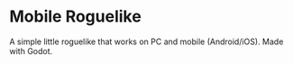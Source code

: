 # Mobile Roguelike

A simple little roguelike that works on PC and mobile (Android/iOS). Made with Godot.
